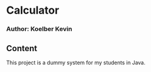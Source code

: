 # Calculator
### Author: Koelber Kevin

## Content
This project is a dummy system for my students in Java.
